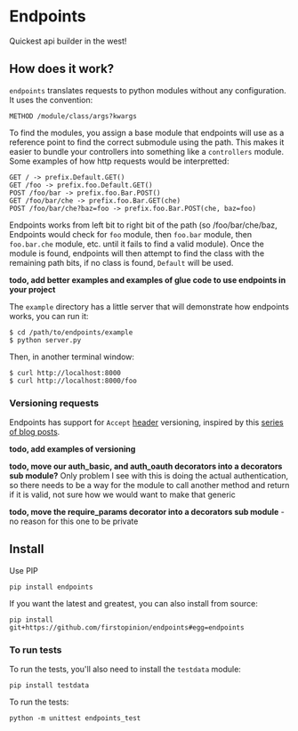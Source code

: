 # Endpoints

Quickest api builder in the west!

## How does it work?

`endpoints` translates requests to python modules without any configuration. It uses the convention:

    METHOD /module/class/args?kwargs

To find the modules, you assign a base module that endpoints will use as a reference point to find the correct submodule using the path. This makes it easier to bundle your controllers into something like a `controllers` module. Some examples of how http requests would be interpretted:

    GET / -> prefix.Default.GET()
    GET /foo -> prefix.foo.Default.GET()
    POST /foo/bar -> prefix.foo.Bar.POST()
    GET /foo/bar/che -> prefix.foo.Bar.GET(che)
    POST /foo/bar/che?baz=foo -> prefix.foo.Bar.POST(che, baz=foo)

Endpoints works from left bit to right bit of the path (so /foo/bar/che/baz, Endpoints would check for `foo` module, then `foo.bar` module, then `foo.bar.che` module, etc. until it fails to find a valid module). Once the module is found, endpoints will then attempt to find the class with the remaining path bits, if no class is found, `Default` will be used.

**todo, add better examples and examples of glue code to use endpoints in your project**

The `example` directory has a little server that will demonstrate how endpoints works, you can run it:

    $ cd /path/to/endpoints/example
    $ python server.py

Then, in another terminal window:

    $ curl http://localhost:8000
    $ curl http://localhost:8000/foo

### Versioning requests

Endpoints has support for `Accept` [header](http://www.w3.org/Protocols/rfc2616/rfc2616-sec14.html) versioning, inspired by this [series of blog posts](http://urthen.github.io/2013/05/09/ways-to-version-your-api/).

**todo, add examples of versioning**

**todo, move our auth_basic, and auth_oauth decorators into a decorators sub module?** Only problem I see with this is doing the actual authentication, so there needs to be a way for the module to call another method and return if it is valid, not sure how we would want to make that generic

**todo, move the require_params decorator into a decorators sub module** - no reason for this one to be private

## Install

Use PIP

    pip install endpoints

If you want the latest and greatest, you can also install from source:

    pip install git+https://github.com/firstopinion/endpoints#egg=endpoints

### To run tests

To run the tests, you'll also need to install the `testdata` module: 

    pip install testdata

To run the tests:

    python -m unittest endpoints_test


